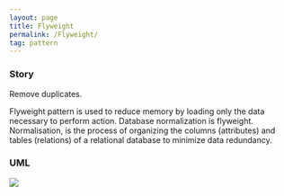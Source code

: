 ```yaml
---
layout: page
title: Flyweight
permalink: /Flyweight/
tag: pattern
---
```




### Story 

Remove duplicates.

Flyweight pattern is used to reduce memory by loading only the data necessary to perform action.
Database normalization is flyweight. Normalisation, is the process of organizing the columns (attributes) and tables (relations) of a relational database to minimize data redundancy.




### UML 
![]({{site.baseurl}}/assets/img/state.png)
